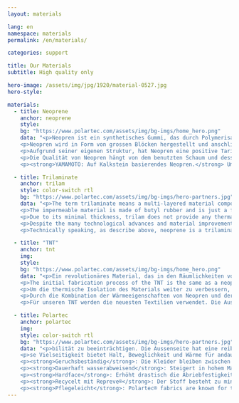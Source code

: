 ```yaml
---
layout: materials

lang: en
namespace: materials
permalink: /en/materials/

categories: support

title: Our Materials
subtitle: High quality only

hero-image: /assets/img/jpg/1920/material-0527.jpg
hero-style:

materials:
  - title: Neoprene
    anchor: neoprene
    style:  
    bg: "https://www.polartec.com/assets/img/bg-imgs/home_hero.png"
    data: "<p>Neopren ist ein synthetisches Gummi, das durch Polymerisation von Chloropren hergestellt wird. Es bietet eine gute chemische Stabilität und seine Flexibilität bleibt über einen grossen Temperaturbereich erhalten. Neoprenschaum wird mit geschlossenen oder offenen Poren hergestellt. Die Version mit geschlossenen Poren ist wasserdicht und wird für die Herstellung von Nass- und Trockentauchanzügen verwendet. Der Schaum wird hergestellt, indem Stickstoff in das Neopren gespritzt und somit Gasblasen im Material erzeugt werden, welche die Isolierungskapazität erhöhen.</p>
    <p>Neopren wird in Form von grossen Blöcken hergestellt und anschliessen auf die gewünschte Dicke zugeschnitten, die zwischen 1 mm und 10 mm variiert. Je dicker desto besser ist die thermische Isolierung. Um für Belastbarkeit und Schutz zu sorgen, kann der Schaum auf beiden Seiten mit Nylon, Polyester oder vielen anderen Stoffen beschichtet werden.</p>
    <p>Aufgrund seiner eigenen Struktur, hat Neopren eine positive Tarierung. Da der Schaum Gasblasen enthält, nehmen Auftrieb und Dicke mit zunehmender Tiefe ab und somit geht ein Teil der thermischen Isolierung verloren.</p>
    <p>Die Qualität von Neopren hängt von dem benutzten Schaum und dessen Dichte ab. Die Anzahl und Dichte der Gasporen steht in direktem Bezug zur Haltbarkeit des Schaums. Dichteres Neopren ist haltbarer, beeinflusst die Tarierung weniger und hält dem Umgebungsdruck in der Tiefe besser stand.</p>
    <p><strong>YAMAMOTO: Auf Kalkstein basierendes Neopren.</strong> Um seinen Kunden das perfekte Material zu bieten, nutzt SF Tech das Beste auf dem Markt verfügbare Neopren: ein japanischer Neoprenschaum, der zu 99,7 % aus Kalkstein (Kalziumkarbonat) hergestellt wird und somit umweltfreundlicher ist, als auf Öl basierende Produkte. Wir benutzen ausschliesslich #88-Neopren. Ein hochverdichteter, hyper-komprimierter Neoprenschaum mit exzellenter Wärmeisolierung, aussergewöhnlicher Langlebigkeit und der hohen Drücken standhält, ohne seine Eigenschaften zu verlieren.</p>"

  - title: Trilaminate
    anchor: trilam
    style: color-switch rtl
    bg: "https://www.polartec.com/assets/img/bg-imgs/hero-partners.jpg"
    data: "<p>The term trilaminate means a multi-layered material composed of three layers of overlapping materials, laminated together. An inner and outer linings provide the strength and durability whereas the middle layer ensure the watertightness of the material.</p>
    <p>The impermeable material is made of butyl rubber and is just a few tenth of millimeter thick. To avoid tearing and ripping, an outer protective fabric is necessary. Usually, a strong, non-elastic woven material (Nylon, Polyester, DuPont™ Kevlar®,...)</p>
    <p>Due to its minimal thickness, trilam does not provide any thermal insulation. Therefore, the diver must use appropriate undergarment, generally thicker than with a neoprene drysuit. However, the buoyancy of the material is reduced and the material is drying faster.</p>
    <p>Despite the many technological advances and material improvements, the name Trilam stayed and now encompass various materials made from 2 (bi-laminate) up to 8 (octo-laminate) layers.</p>
    <p>Technically speaking, as describe above, neoprene is a trilaminate material where the middle liner is made of neoprene. But to avoid confusion, both technical terms, Neoprene and Trialm, are used to describe the categories of products.</p>"

  - title: "TNT"
    anchor: tnt
    img:
    style: 
    bg: "https://www.polartec.com/assets/img/bg-imgs/home_hero.png"
    data: "<p>Ein revolutionäres Material, das in den Räumlichkeiten von SF Tech erfunden und entwickelt wurde. TNT ist ein Trilaminat bei dem statt Butylgummi, hochverdichteter Neoprenschaum als Dichtschicht benutzt wird.</p>
    <p>The initial fabrication process of the TNT is the same as a neoprene material. A layer of neoprene foam is laminated with an inner and outer layer. Then, the overall material undergoes a second compression phase in a hyperbaric chamber. This process creates a thin, flexible, ultra dense neoprene trilaminate. By using neoprene as a impermeable medium instead of butyl, flexibility and heat retaining property are drastically improved, with an increase of heat insulation up to 40%.</p>
    <p>Um die thermische Isolation des Materials weiter zu verbessern, wird eine Beschichtung aus einer festen Titanlegierung namens Ti-Alpha direkt auf beiden Seiten der Neoprenfolie aufgebracht, wodurch eine effiziente Isolationsbarriere entsteht. Die Außenschicht reduziert die Kälteabsorption und die Innenschicht erhöht die Wärmereflexion und hält die Körpertemperatur im Anzug warm. Durch die Reduzierung des Wärmeaustauschs und die Wirkung als reflektierende Barriere verbessert das Titan die Wärmedämmung um bis zu 40%.</p>
    <p>Durch die Kombination der Wärmeeigenschaften von Neopren und der reflektierenden Lagen von Titan fühlt sich ein TNT-Trockenanzug fast doppelt so warm an wie ein entsprechender Butyl-Trilaminat-Trockenanzug.</p>
    <p>Für unseren TNT werden die neuesten Textilien verwendet. Die Aussenschicht ist die gleiche wie bei unseren anderen Anzügen. Sie besteht aus mit DuPont™ Kevlar® verstärktem Nylon und Polyester, während die innere Lage aus Nylon besteht.</p>"

  - title: Polartec
    anchor: polartec
    img:
    style: color-switch rtl
    bg: "https://www.polartec.com/assets/img/bg-imgs/hero-partners.jpg"
    data: "<p>bilität zu beeinträchtigen. Die Aussenseite hat eine reibungsverringernde Beschichtung, die Reizungen reduziert, die entstehen können, wenn es mit anderen Stoffen getragen wird, und erhöht die allgemeine Abriebfestigkeit. Durch kontinuierliches Abführen des Wasserdampfs sorgt die am Körper anliegende Schicht für eine schnelle Verdunstung und bleibt somit trocken, atmungsaktiv und komfortabel. Verstärkte elastische Fasern sorgen dafür, dass sich der Stoff nach jeder Dehnung immer wieder zusammenzieht.</p>
    <p>se Vielseitigkeit bietet Halt, Beweglichkeit und Wärme für andauernden Komfort bei jeglicher sportlichen Betätigung. Polartec® führt Feuchtigkeit ab, wenn es als Unterzieher getragen wird, kann aber auch problemlos direkt der Witterung ausgesetzt werden, wenn notwendig.</p>
    <p><strong>Geruchsbeständig</strong>: Die Kleider bleiben zwischen den Waschgängen länger frisch. Ein Silbersalz (Silberchlorid) verhindert die Entstehung von geruchsverursachenden Bakterien während der ganzen Lebensdauer des Kleidungsstücks</p>
    <p><strong>Dauerhaft wasserabweisend</strong>: Steigert in hohem Masse die Eigenschaft des Kleidungstücks Wasser und Schnee abzuweisen, ohne die Atmungsfähigkeit zu beeinträchtigen.</p>
    <p><strong>Hardface</strong>: Erhöht drastisch die Abriebfestigkeit, verringert Oberflächenreibung in Verbindung mit anderen Kleidungsschichten und sorgt für dauerhafte Wasserabweisung.</p>
    <p><strong>Recycelt mit Repreve®</strong>: Der Stoff besteht zu mindestens 50% aus recycelten Repreve®-Fasern, was den Energieaufwand und den CO2-Ausstoss verringert.</p>
    <p><strong>Pflegeleicht</strong>: Polartec® fabrics are known for their easy care and lasting durability. Polartec®-Stoffe sind für ihre Pflegeleichtigkeit und Langlebigkeit bekannt. Die meisten Polartec®-Stoffe können warm gewaschen und bei niedriger Temperatur im Trockner getrocknet werden. Das ergibt in den meisten Fällen auch das Beste Ergebnis in Bezug auf Wohlfühlfaktor und Performance.</p>"
---
```


